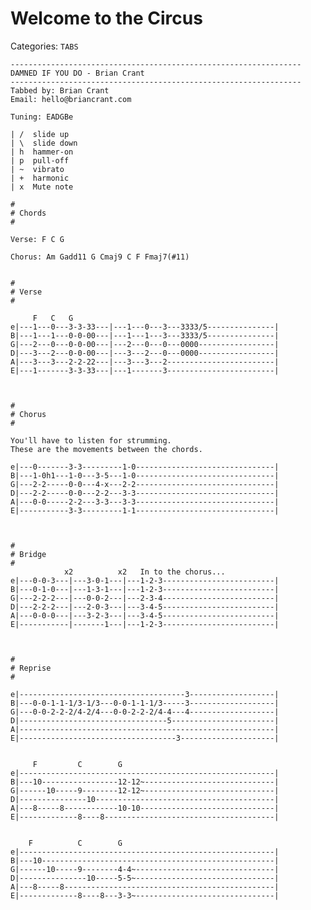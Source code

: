 # Welcome to the Circus
Categories: `TABS`

    -----------------------------------------------------------------
    DAMNED IF YOU DO - Brian Crant
    -----------------------------------------------------------------
    Tabbed by: Brian Crant
    Email: hello@briancrant.com

    Tuning: EADGBe

    | /  slide up
    | \  slide down
    | h  hammer-on
    | p  pull-off
    | ~  vibrato
    | +  harmonic
    | x  Mute note

    #
    # Chords
    #

    Verse: F C G

    Chorus: Am Gadd11 G Cmaj9 C F Fmaj7(#11)


    #
    # Verse
    #

         F   C   G
    e|---1---0---3-3-33---|---1---0---3---3333/5---------------|
    B|---1---1---0-0-00---|---1---1---3---3333/5---------------|
    G|---2---0---0-0-00---|---2---0---0---0000-----------------|
    D|---3---2---0-0-00---|---3---2---0---0000-----------------|
    A|---3---3---2-2-22---|---3---3---2------------------------|
    E|---1-------3-3-33---|---1-------3------------------------|



    #
    # Chorus
    #

    You'll have to listen for strumming. 
    These are the movements between the chords.

    e|---0-------3-3---------1-0-------------------------------|
    B|---1-0h1---1-0---3-5---1-0-------------------------------|
    G|---2-2-----0-0---4-x---2-2-------------------------------|
    D|---2-2-----0-0---2-2---3-3-------------------------------|
    A|---0-0-----2-2---3-3---3-3-------------------------------|
    E|-----------3-3---------1-1-------------------------------|



    #
    # Bridge
    #
                x2          x2   In to the chorus...
    e|---0-0-3---|---3-0-1---|---1-2-3-------------------------|
    B|---0-1-0---|---1-3-1---|---1-2-3-------------------------|
    G|---2-2-2---|---0-0-2---|---2-3-4-------------------------|
    D|---2-2-2---|---2-0-3---|---3-4-5-------------------------|
    A|---0-0-0---|---3-2-3---|---3-4-5-------------------------|
    E|-----------|-------1---|---1-2-3-------------------------|



    #
    # Reprise 
    #

    e|-------------------------------------3-------------------|
    B|---0-0-1-1-1/3-1/3---0-0-1-1-1/3-----3-------------------|
    G|---0-0-2-2-2/4-2/4---0-0-2-2-2/4-4---4-------------------|
    D|---------------------------------5-----------------------|
    A|---------------------------------------------------------|
    E|-----------------------------------3---------------------|


         F         C        G
    e|---------------------------------------------------------|
    B|---10-----------------12-12~-----------------------------|
    G|------10-----9--------12-12~-----------------------------|
    D|---------------10----------------------------------------|
    A|---8-----8------------10-10------------------------------|
    E|-------------8----8--------------------------------------|


        F          C        G
    e|---------------------------------------------------------|
    B|---10----------------------------------------------------|
    G|------10-----9--------4-4~-------------------------------|
    D|---------------10-----5-5~-------------------------------|
    A|---8-----8-----------------------------------------------|
    E|-------------8----8---3-3~-------------------------------|
